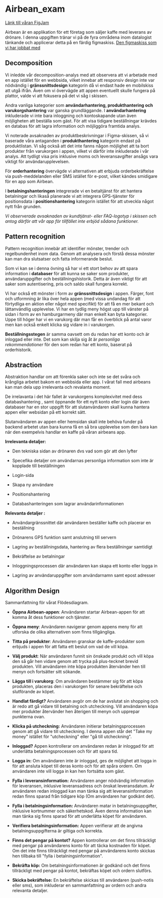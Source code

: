 # Airbean_exam

[Länk till våran FigJam](https://www.figma.com/file/bdfK8SdzPotc6DDfbonobH/Airbeans-Silver-Zebras?type=whiteboard&node-id=0%3A1&t=AYfwExfEYXoPQf6b-1)

Airbean är en applikation för ett företag som säljer kaffe med leverans av drönare. 
I denna uppgiften tränar vi på de fyra områdena inom datalogist tänkande och applicerar detta på en färdig figmaskiss. 
[Den figmaskiss som vi har jobbat med](https://www.figma.com/file/ONcO3UQRPBLQsZc3FkysMt/AirBean-v.1.1---with-profile?type=design&node-id=0-1&mode=design)

## Decomposition 

Vi inledde vår decomposition-analys med att observera att vi arbetade med en app istället för en webbsida, vilket innebar att responsiv design inte var nödvändig i **gränssnittsdesign** kategorin då vi endast hade en mobilskiss att utgå ifrån. Även om vi övervägde att appen eventuellt skulle fungera på plattor, valde vi att fokusera på det vi såg i skissen.

Andra vanliga kategorier som **användarhantering, produkthantering och varukorgshantering** var ganska grundläggande. I **användarhantering** inkluderade vi inte bara inloggning och kontoskapande utan även möjligheten att beställa som gäst. För att visa tidigare beställningar krävdes en databas för att lagra information och möjliggöra framtida analys.

Vi noterade avsaknaden av produktbeskrivningar i Figma-skissen, så vi baserade våra antaganden i **produkthantering** kategorin endast på produktlistan. Vi såg också att det inte fanns någon möjlighet att ta bort produkter från varukorgen i appen, vilket vi därför inte inkluderade i vår analys. Att tydligt visa pris inklusive moms och leveransavgifter ansågs vara viktigt för användarupplevelsen.

För **orderhantering** övervägde vi alternativen att erbjuda orderbekräftelse via push-meddelanden eller SMS istället för e-post, vilket kändes smidigare för en app som Airbean.

I **betalningshanteringen** integrerade vi en betaltjänst för att hantera betalningar och likaså planerade vi att integrera GPS-tjänster för positionsdata i **positionshantering** kategorin istället för att utveckla något nytt från grunden.

*Vi observerade avsaknaden av kundtjänst- eller FAQ-logotyp i skissen och antog därför att vår app för tillfället inte erbjöd sådana funktioner.*

## Pattern recognition 

Pattern recognition innebär att identifier mönster, trender och regelbundenhet inom data. Genom att analysera och förstå dessa mönster kan man dra slutsatser och fatta informerande beslut. 

Som vi kan se i denna övning så har vi ett stort behov av att spara information i **databaser** för att kunna se saker som produkter, användaruppgifter och beställningshistorik. 
Detta är även viktigt för att saker som autentisering, pris och saldo skall fungera korrekt. 

Vi har också ett mönster i form av **gränssnittsdesign** i appen. 
Färger, font och utformning är lika över hela appen (med vissa undandag för att förtydliga en aktion eller något med specifikt) för att få en mer bekant och lättanvändlig upplevelse.
Vi har en tydlig meny högst upp till vänster på sidan i form av en hamburgarmeny där man enkelt kan byta kategorier. Uppe till höger har vi en varukorg där man får en överblick på antal varor men kan också enkelt klicka sig vidare in i varukorgen.


**Beställningsstegen** är samma oavsett om du redan har ett konto och är inloggad eller inte. Det som kan skilja sig åt är *personliga rekommendationer* för den som redan har ett konto, baserat på orderhistorik. 

## Abstraction 
Abstraktion handlar om att förenkla saker och inte se det svåra och krångliga arbetet bakom en webbsida eller app.
I vårat fall med airbeans kan man dela upp irrelevanta och revalanta moment.

De irrelavanta i det här fallet är varukorgens komplexivitet med dess databashantering , samt öppnande för ett nytt konto eller login där även databaser har en stor uppgift för att slutanvändaren  skall kunna hantera appen eller websidan på ett korrekt sätt.

Slutanvändaren av appen eller hemsidan skall inte behöva funder på backend arbetet utan bara kunna få en så bra upplevelse som den bara kan när den exempelvis handlar en kaffe på våran airbeans app.

**Irrelevanta detaljer:**

- Den tekniska sidan av drönaren dvs vad som gör att den lyfter

- Specefika detaljer om användarnas personliga information som inte är kopplade till beställningen

- Login-sida

- Skapa ny användare

- Positionshantering

- Databashanteringen som lagrar användarinformationen

**Relevanta detaljer :**

- Användargränssnittet där användaren beställer kaffe och placerar en beställning

- Drönarens GPS funktion samt anslutning till servern

- Lagring av beställningsdata, hantering av flera beställningar samtidigt

- Bekräftelse av betalningar

- Inloggningsprocessen där användaren kan skapa ett konto eller logga in

- Lagring av användaruppgifter som användarnamn samt epost adresser



## Algorithm Design 

Sammanfattning för vårat Flödesdiagram. 

- **Öppna Airbean-appen**:
Användaren startar Airbean-appen för att komma åt dess funktioner och tjänster.

- **Öppna meny**:
Användaren navigerar genom appens meny för att utforska de olika alternativen som finns tillgängliga.

- **Titta på produkter**:
Användaren granskar de kaffe-produkter som erbjuds i appen för att fatta ett beslut om vad de vill köpa.

- **Välj produkt**:
När användaren funnit sin önskade produkt och vill köpa den så går hen vidare genom att trycka på plus-tecknet brevid produkten. Vill användaren inte köpa produkten återvänder hen till menyn och fortsätter sitt sökande.

- **Lägga till i varukorg**:
Om användaren bestämmer sig för att köpa produkten, placeras den i varukorgen för senare bekräftelse och slutförande av köpet.

- **Handlat färdigt?**
Användaren avgör om de har avslutat sin shopping och är redo att gå vidare till betalning och utcheckning. Vill användaren köpa mer produkter återvänder hen återigen till menyn och upprepar punkterna ovan.

- **Klicka på utcheckning:**
Användaren initierar betalningsprocessen genom att gå vidare till utcheckning. I denna appen står det "Take my money" istället för "utcheckning" eller "gå till utcheckning". 

- **Inloggad?**
Appen kontrollerar om användaren redan är inloggad för att underlätta betalningsprocessen och för att spara tid.

- **Logga in:**
Om användaren inte är inloggad, ges de möjlighet att logga in för att ansluta köpet till deras konto och för att spåra ordern. Om användaren inte vill logga in kan hen fortsätta som gäst.

- **Fylla i leveransinformation:**
Användaren anger nödvändig information för leveransen, inklusive leveransadress och önskat leveransdatum. Är användaren redan inloggad kan man tänka sig att leveransinformation redan finns sparad från tidigare köp (Om användaren har godkänt det).

- **Fylla i betalningsinformation:**
Användaren matar in betalningsuppgifter, inklusive kortnummer och säkerhetskod. Även denna information kan man tänka sig finns sparad för att underlätta köpet för användaren.

- **Verifiera betalningsinformation:**
Appen verifierar att de angivna betalningsuppgifterna är giltiga och korrekta.

- **Finns det pengar på kontot?**
Appen kontrollerar om det finns tillräckligt med pengar på användarens konto för att täcka kostnaden för köpet.  Om det inte finns tillräckligt med pengar på användarens konto skickas hen tillbaka till "fylla i betalningsinformation". 

- **Bekräfta köp:**
Om betalningsinformationen är godkänd och det finns tillräckligt med pengar på kontot, bekräftas köpet och ordern slutförs.

- **Skicka bekräftelse:**
En bekräftelse skickas till användaren (push-notis eller sms), som inkluderar en sammanfattning av ordern och andra relevanta detaljer.

